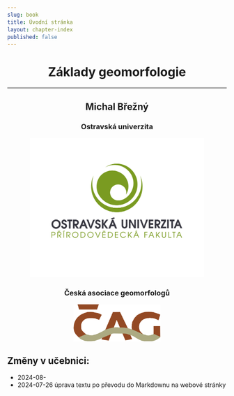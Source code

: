 ```yaml
---
slug: book
title: Úvodní stránka
layout: chapter-index
published: false
---
```


<center>

# Základy geomorfologie

---

## Michal Břežný


### Ostravská univerzita
<a href="www.prf.osu.cz"><img src="/assets/PRIRODOVEDECKA-FAKULTA-vertikalni1.png" width= "400px"></a>

### Česká asociace geomorfologů

<a href="www.geomorfologie.cz"><img src="/assets/LOGO_CAG_transparent.png" width = "200px"></a>
</center>


## Změny v učebnici:
- 2024-08-
- 2024-07-26 úprava textu po převodu do Markdownu na webové stránky

